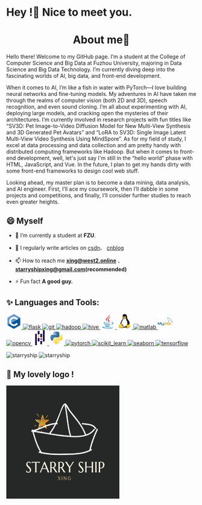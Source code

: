 # Hey !👋 Nice to meet you.

<!--
**Starryship/Starryship** is a ✨ _special_ ✨ repository because its `README.md` (this file) appears on your GitHub profile.

Here are some ideas to get you started:

- 🔭 I’m currently working on ...
- 🌱 I’m currently learning ...
- 👯 I’m looking to collaborate on ...
- 🤔 I’m looking for help with ...
- 💬 Ask me about ...
- 📫 How to reach me: ...
- 😄 Pronouns: ...
- ⚡ Fun fact: ...
-->

<!--

Here is the translation of my introduction

你们好！欢迎来到我的github主页。我是福州大学计算机与大数据学院，数据科学与大数据技术专业的一名学生。现在在攻读的领域为AI、大数据和前端。对于AI领域，我善于使用pytorch搭建神经网络与模型调优，涉及到的领域有计算机视觉（2D and 3D）、语音识别、声音克隆等。喜欢研究AI，上手大模型的部署与架构的解析，在研项目有**"SV3D 宠物图像到视频扩散模型进行新的多视图合成和 3D 生成宠物虚拟形象"**和**“基于MindSpore实现LoRA到SV3D单图潜在合成多视角视频”**等。对于自己的专业领域，我擅长数据处理和数据采集，善于使用hadoop等的分布式计算框架。但是对于前端领域，目前只是初步了解html、js和vue，并没有上手做项目，未来打算使用一些前端框架设计web。

对于未来的规划，我想成为一个数据挖掘、数据分析和AI工程师。先把课内的任务做好，再自己去做一些项目、参加一些比赛什么的，然后考虑升学，往一个更好地方向去发展。

-->

<h1 align="center">About me👯</h1>

Hello there! Welcome to my GitHub page. I’m a student at the College of Computer Science and Big Data at Fuzhou University, majoring in Data Science and Big Data Technology. I’m currently diving deep into the fascinating worlds of AI, big data, and front-end development.

When it comes to AI, I’m like a fish in water with PyTorch—I love building neural networks and fine-tuning models. My adventures in AI have taken me through the realms of computer vision (both 2D and 3D), speech recognition, and even sound cloning. I’m all about experimenting with AI, deploying large models, and cracking open the mysteries of their architectures. I’m currently involved in research projects with fun titles like “SV3D: Pet Image-to-Video Diffusion Model for New Multi-View Synthesis and 3D Generated Pet Avatars” and “LoRA to SV3D: Single Image Latent Multi-View Video Synthesis Using MindSpore”. As for my field of study, I excel at data processing and data collection and am pretty handy with distributed computing frameworks like Hadoop. But when it comes to front-end development, well, let's just say I'm still in the “hello world” phase with HTML, JavaScript, and Vue. In the future, I plan to get my hands dirty with some front-end frameworks to design cool web stuff.

Looking ahead, my master plan is to become a data mining, data analysis, and AI engineer. First, I’ll ace my coursework, then I’ll dabble in some projects and competitions, and finally, I’ll consider further studies to reach even greater heights.

<h2 align="left">😄 Myself </h2>
<p align="left">

- 🔭 I’m currently a student at **FZU**.
- 📝 I regularly write articles on
  [csdn](https://blog.csdn.net/2301_76181286?spm=1000.2115.3001.5343)、
  [cnblog](https://home.cnblogs.com/u/starryship)
- 📫 How to reach me **xing@west2.online**
、**starryshipxing@gmail.com(recommended)**

- ⚡ Fun fact **A good guy.**

</p>



<h2 align="left">✨ Languages and Tools:</h2>
<p align="left"> <a href="https://www.cprogramming.com/" target="_blank" rel="noreferrer"> <img src="https://raw.githubusercontent.com/devicons/devicon/master/icons/c/c-original.svg" alt="c" width="40" height="40"/> </a> <a href="https://flask.palletsprojects.com/" target="_blank" rel="noreferrer"> <img src="https://www.vectorlogo.zone/logos/pocoo_flask/pocoo_flask-icon.svg" alt="flask" width="40" height="40"/> </a> <a href="https://git-scm.com/" target="_blank" rel="noreferrer"> <img src="https://www.vectorlogo.zone/logos/git-scm/git-scm-icon.svg" alt="git" width="40" height="40"/> </a> <a href="https://hadoop.apache.org/" target="_blank" rel="noreferrer"> <img src="https://www.vectorlogo.zone/logos/apache_hadoop/apache_hadoop-icon.svg" alt="hadoop" width="40" height="40"/> </a> <a href="https://hive.apache.org/" target="_blank" rel="noreferrer"> <img src="https://www.vectorlogo.zone/logos/apache_hive/apache_hive-icon.svg" alt="hive" width="40" height="40"/> </a> <a href="https://www.java.com" target="_blank" rel="noreferrer"> <img src="https://raw.githubusercontent.com/devicons/devicon/master/icons/java/java-original.svg" alt="java" width="40" height="40"/> </a> <a href="https://www.linux.org/" target="_blank" rel="noreferrer"> <img src="https://raw.githubusercontent.com/devicons/devicon/master/icons/linux/linux-original.svg" alt="linux" width="40" height="40"/> </a> <a href="https://www.mathworks.com/" target="_blank" rel="noreferrer"> <img src="https://upload.wikimedia.org/wikipedia/commons/2/21/Matlab_Logo.png" alt="matlab" width="40" height="40"/> </a> <a href="https://www.mysql.com/" target="_blank" rel="noreferrer"> <img src="https://raw.githubusercontent.com/devicons/devicon/master/icons/mysql/mysql-original-wordmark.svg" alt="mysql" width="40" height="40"/> </a> <a href="https://opencv.org/" target="_blank" rel="noreferrer"> <img src="https://www.vectorlogo.zone/logos/opencv/opencv-icon.svg" alt="opencv" width="40" height="40"/> </a> <a href="https://pandas.pydata.org/" target="_blank" rel="noreferrer"> <img src="https://raw.githubusercontent.com/devicons/devicon/2ae2a900d2f041da66e950e4d48052658d850630/icons/pandas/pandas-original.svg" alt="pandas" width="40" height="40"/> </a> <a href="https://www.python.org" target="_blank" rel="noreferrer"> <img src="https://raw.githubusercontent.com/devicons/devicon/master/icons/python/python-original.svg" alt="python" width="40" height="40"/> </a> <a href="https://pytorch.org/" target="_blank" rel="noreferrer"> <img src="https://www.vectorlogo.zone/logos/pytorch/pytorch-icon.svg" alt="pytorch" width="40" height="40"/> </a> <a href="https://scikit-learn.org/" target="_blank" rel="noreferrer"> <img src="https://upload.wikimedia.org/wikipedia/commons/0/05/Scikit_learn_logo_small.svg" alt="scikit_learn" width="40" height="40"/> </a> <a href="https://seaborn.pydata.org/" target="_blank" rel="noreferrer"> <img src="https://seaborn.pydata.org/_images/logo-mark-lightbg.svg" alt="seaborn" width="40" height="40"/> </a> <a href="https://www.tensorflow.org" target="_blank" rel="noreferrer"> <img src="https://www.vectorlogo.zone/logos/tensorflow/tensorflow-icon.svg" alt="tensorflow" width="40" height="40"/> </a> </p>

<p><img align="center" src="https://github-readme-stats.vercel.app/api/top-langs?username=starryship&show_icons=true&locale=en&layout=compact" alt="starryship" width="300" height="300"/>
<img align="center" src="https://github-readme-streak-stats.herokuapp.com/?user=starryship&" alt="starryship" width="400"/></p>


<h2 align="left">🌱 My lovely logo !</h2>
<p><img align="center" src="image/self.jpg" alt="logo" width="300" height="300" /></p>



